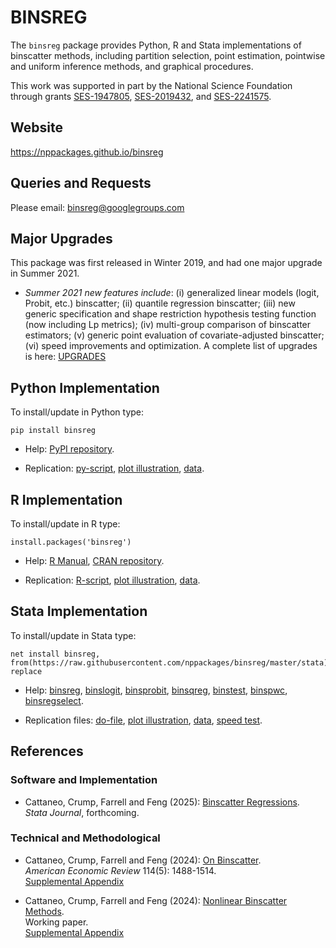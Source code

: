 # BINSREG

The `binsreg` package provides Python, R and Stata implementations of binscatter methods, including partition selection, point estimation, pointwise and uniform inference methods, and graphical procedures.

This work was supported in part by the National Science Foundation through grants [SES-1947805](https://www.nsf.gov/awardsearch/showAward?AWD_ID=1947805), [SES-2019432](https://www.nsf.gov/awardsearch/showAward?AWD_ID=2019432), and [SES-2241575](https://www.nsf.gov/awardsearch/showAward?AWD_ID=2241575).

## Website

https://nppackages.github.io/binsreg

## Queries and Requests

Please email: [binsreg@googlegroups.com](mailto:binsreg@googlegroups.com)

## Major Upgrades

This package was first released in Winter 2019, and had one major upgrade in Summer 2021.

- _Summer 2021 new features include_: (i) generalized linear models (logit, Probit, etc.) binscatter; (ii) quantile regression binscatter; (iii) new generic specification and shape restriction hypothesis testing function (now including Lp metrics); (iv) multi-group comparison of binscatter estimators; (v) generic point evaluation of covariate-adjusted binscatter; (vi) speed improvements and optimization. A complete list of upgrades is here: [UPGRADES](https://nppackages.github.io/binsreg/binsreg-0.4_upgrades.txt)


## Python Implementation

To install/update in Python type:
```
pip install binsreg
```

- Help: [PyPI repository](https://pypi.org/project/binsreg/).

- Replication: [py-script](Python/binsreg_illustration.py), [plot illustration](Python/binsreg_illustration_plot.py), [data](Python/binsreg_sim.csv).

## R Implementation

To install/update in R type:
```
install.packages('binsreg')
```

- Help: [R Manual](R/binsreg.pdf), [CRAN repository](https://cran.r-project.org/package=binsreg).

- Replication: [R-script](R/binsreg_illustration.R), [plot illustration](R/binsreg_illustration_plot.R), [data](R/binsreg_sim.csv).

## Stata Implementation

To install/update in Stata type:
```
net install binsreg, from(https://raw.githubusercontent.com/nppackages/binsreg/master/stata) replace
```

- Help: [binsreg](stata/binsreg.pdf), [binslogit](stata/binslogit.pdf), [binsprobit](stata/binsprobit.pdf), [binsqreg](stata/binsqreg.pdf), [binstest](stata/binstest.pdf), [binspwc](stata/binspwc.pdf), [binsregselect](stata/binsregselect.pdf).

- Replication files: [do-file](stata/binsreg_illustration.do), [plot illustration](stata/binsreg_illustration_plot.do), [data](stata/binsreg_simdata.dta), [speed test](stata/binsreg_speedcomparison.do).


## References

### Software and Implementation

- Cattaneo, Crump, Farrell and Feng (2025): [Binscatter Regressions](https://nppackages.github.io/references/Cattaneo-Crump-Farrell-Feng_2025_Stata.pdf).<br>
_Stata Journal_, forthcoming.

### Technical and Methodological

- Cattaneo, Crump, Farrell and Feng (2024): [On Binscatter](https://nppackages.github.io/references/Cattaneo-Crump-Farrell-Feng_2024_AER.pdf).<br>
_American Economic Review_ 114(5): 1488-1514.<br>
[Supplemental Appendix](https://nppackages.github.io/references/Cattaneo-Crump-Farrell-Feng_2024_AER--Supplemental.pdf)

- Cattaneo, Crump, Farrell and Feng (2024): [Nonlinear Binscatter Methods](https://nppackages.github.io/references/Cattaneo-Crump-Farrell-Feng_2024_NonlinearBinscatter.pdf).<br>
Working paper.<br>
[Supplemental Appendix](https://nppackages.github.io/references/Cattaneo-Crump-Farrell-Feng_2024_NonlinearBinscatter--Supplemental.pdf)

<br><br>
